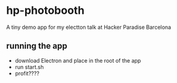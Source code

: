 # hp-photobooth
A tiny demo app for my electton talk at Hacker Paradise Barcelona

## running the app
* download Electron and place in the root of the app
* run start.sh
* profit????
